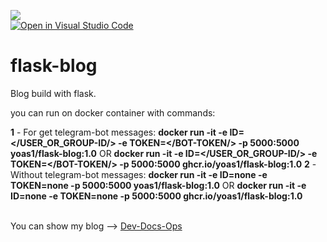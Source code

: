 ![](https://visitor-badge.glitch.me/badge?page_id=Yoas1.flask-blog)</br>
[![Open in Visual Studio Code](https://img.shields.io/static/v1?logo=visualstudiocode&label=&message=Open%20in%20Visual%20Studio%20Code&labelColor=2c2c32&color=007acc&logoColor=007acc)](https://open.vscode.dev/Yoas1/flask-blog)</br>

# flask-blog

Blog build with flask.<br>

you can run on docker container with commands:<br>

**1** - For get telegram-bot messages:
        **docker run -it -e ID=</USER_OR_GROUP-ID/> -e TOKEN=</BOT-TOKEN/> -p 5000:5000 yoas1/flask-blog:1.0**
        OR
        **docker run -it -e ID=</USER_OR_GROUP-ID/> -e TOKEN=</BOT-TOKEN/> -p 5000:5000 ghcr.io/yoas1/flask-blog:1.0**
**2** - Without telegram-bot messages:
        **docker run -it -e ID=none -e TOKEN=none -p 5000:5000 yoas1/flask-blog:1.0**
        OR
        **docker run -it -e ID=none -e TOKEN=none -p 5000:5000 ghcr.io/yoas1/flask-blog:1.0**
<br><br>

You can show my blog --> [Dev-Docs-Ops](https://yoas1.pythonanywhere.com)
